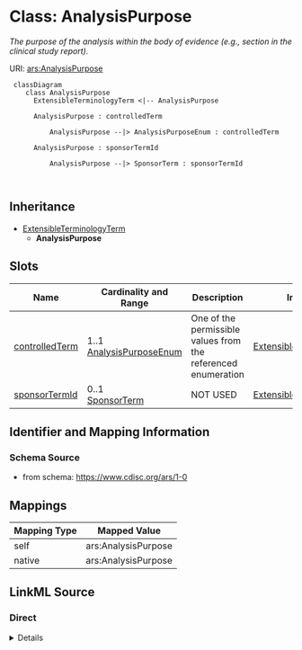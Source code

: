 # Class: AnalysisPurpose


_The purpose of the analysis within the body of evidence (e.g., section in the clinical study report)._





URI: [ars:AnalysisPurpose](https://www.cdisc.org/ars/1-0/AnalysisPurpose)



```mermaid
 classDiagram
    class AnalysisPurpose
      ExtensibleTerminologyTerm <|-- AnalysisPurpose
      
      AnalysisPurpose : controlledTerm
        
          AnalysisPurpose --|> AnalysisPurposeEnum : controlledTerm
        
      AnalysisPurpose : sponsorTermId
        
          AnalysisPurpose --|> SponsorTerm : sponsorTermId
        
      
```





## Inheritance
* [ExtensibleTerminologyTerm](ExtensibleTerminologyTerm.md)
    * **AnalysisPurpose**



## Slots

| Name | Cardinality and Range | Description | Inheritance |
| ---  | --- | --- | --- |
| [controlledTerm](controlledTerm.md) | 1..1 <br/> [AnalysisPurposeEnum](AnalysisPurposeEnum.md) | One of the permissible values from the referenced enumeration | [ExtensibleTerminologyTerm](ExtensibleTerminologyTerm.md) |
| [sponsorTermId](sponsorTermId.md) | 0..1 <br/> [SponsorTerm](SponsorTerm.md) | NOT USED | [ExtensibleTerminologyTerm](ExtensibleTerminologyTerm.md) |









## Identifier and Mapping Information







### Schema Source


* from schema: https://www.cdisc.org/ars/1-0





## Mappings

| Mapping Type | Mapped Value |
| ---  | ---  |
| self | ars:AnalysisPurpose |
| native | ars:AnalysisPurpose |





## LinkML Source

<!-- TODO: investigate https://stackoverflow.com/questions/37606292/how-to-create-tabbed-code-blocks-in-mkdocs-or-sphinx -->

### Direct

<details>
```yaml
name: AnalysisPurpose
description: The purpose of the analysis within the body of evidence (e.g., section
  in the clinical study report).
from_schema: https://www.cdisc.org/ars/1-0
rank: 1000
is_a: ExtensibleTerminologyTerm
slot_usage:
  controlledTerm:
    name: controlledTerm
    domain_of:
    - ExtensibleTerminologyTerm
    range: AnalysisPurposeEnum
    required: true
    value_presence: PRESENT
  sponsorTermId:
    name: sponsorTermId
    description: NOT USED
    domain_of:
    - ExtensibleTerminologyTerm
    value_presence: ABSENT

```
</details>

### Induced

<details>
```yaml
name: AnalysisPurpose
description: The purpose of the analysis within the body of evidence (e.g., section
  in the clinical study report).
from_schema: https://www.cdisc.org/ars/1-0
rank: 1000
is_a: ExtensibleTerminologyTerm
slot_usage:
  controlledTerm:
    name: controlledTerm
    domain_of:
    - ExtensibleTerminologyTerm
    range: AnalysisPurposeEnum
    required: true
    value_presence: PRESENT
  sponsorTermId:
    name: sponsorTermId
    description: NOT USED
    domain_of:
    - ExtensibleTerminologyTerm
    value_presence: ABSENT
attributes:
  controlledTerm:
    name: controlledTerm
    description: One of the permissible values from the referenced enumeration.
    from_schema: https://www.cdisc.org/ars/1-0
    rank: 1000
    alias: controlledTerm
    owner: AnalysisPurpose
    domain_of:
    - ExtensibleTerminologyTerm
    range: AnalysisPurposeEnum
    required: true
    value_presence: PRESENT
  sponsorTermId:
    name: sponsorTermId
    description: NOT USED
    from_schema: https://www.cdisc.org/ars/1-0
    rank: 1000
    alias: sponsorTermId
    owner: AnalysisPurpose
    domain_of:
    - ExtensibleTerminologyTerm
    range: SponsorTerm
    inlined: false
    value_presence: ABSENT

```
</details>
